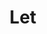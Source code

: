 ---
ee_id: '4480'
site: '1'
type: '2'
long_id: 2019-036 Let
url: 2019-036-let
title: Let
year: '2019'
medium: Illuminated Window Displays, napkins
commission:
add_credit:
dims: Variable
pitch: 'Some napkins from the local scene placed into a backlit “to let” signage. '
ps:
live_url:
related:
youtube:
imgs: firstsite-2019-05-db-da--9oP0.jpg,firstsite-2019-05-db-da--7aAs.jpg
subheading:
year2: '2019'
download:
add_credits:
related_code:
layout: things-i-made
---